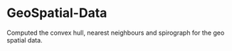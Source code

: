# GeoSpatial-Data
Computed the convex hull, nearest neighbours and spirograph for the geo spatial data.
